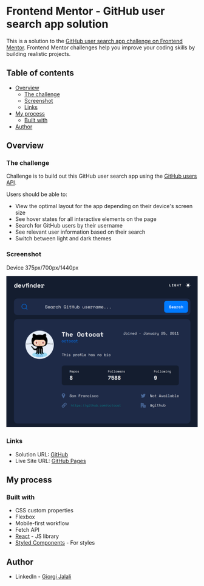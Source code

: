 # Frontend Mentor - GitHub user search app solution

This is a solution to the [GitHub user search app challenge on Frontend Mentor](https://www.frontendmentor.io/challenges/github-user-search-app-Q09YOgaH6). Frontend Mentor challenges help you improve your coding skills by building realistic projects.

## Table of contents

- [Overview](#overview)
  - [The challenge](#the-challenge)
  - [Screenshot](#screenshot)
  - [Links](#links)
- [My process](#my-process)
  - [Built with](#built-with)
- [Author](#author)

## Overview

### The challenge

Challenge is to build out this GitHub user search app using the [GitHub users API](https://docs.github.com/en/rest/reference/users#get-a-user).

Users should be able to:

- View the optimal layout for the app depending on their device's screen size
- See hover states for all interactive elements on the page
- Search for GitHub users by their username
- See relevant user information based on their search
- Switch between light and dark themes

### Screenshot

Device 375px/700px/1440px

![GitHub user search app](./github-user-search.jpeg)

### Links

- Solution URL: [GitHub](https://github.com/Giorgi-Jalali/github-user-search-app-react/tree/master)
- Live Site URL: [GitHub Pages](http://giorgi-jalali.github.io/github-user-search-app-react)

## My process

### Built with

- CSS custom properties
- Flexbox
- Mobile-first workflow
- Fetch API
- [React](https://reactjs.org/) - JS library
- [Styled Components](https://styled-components.com/) - For styles

## Author

- LinkedIn - [Giorgi Jalali](https://www.linkedin.com/in/giorgi-jalali-0336b8225/)
